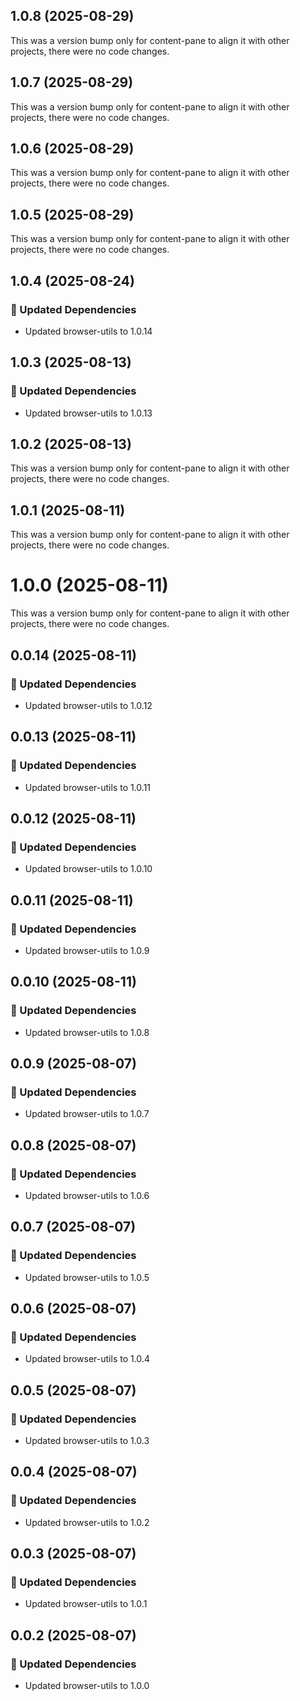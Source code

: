 ## 1.0.8 (2025-08-29)

This was a version bump only for content-pane to align it with other projects, there were no code changes.

## 1.0.7 (2025-08-29)

This was a version bump only for content-pane to align it with other projects, there were no code changes.

## 1.0.6 (2025-08-29)

This was a version bump only for content-pane to align it with other projects, there were no code changes.

## 1.0.5 (2025-08-29)

This was a version bump only for content-pane to align it with other projects, there were no code changes.

## 1.0.4 (2025-08-24)

### 🧱 Updated Dependencies

- Updated browser-utils to 1.0.14

## 1.0.3 (2025-08-13)

### 🧱 Updated Dependencies

- Updated browser-utils to 1.0.13

## 1.0.2 (2025-08-13)

This was a version bump only for content-pane to align it with other projects, there were no code changes.

## 1.0.1 (2025-08-11)

This was a version bump only for content-pane to align it with other projects, there were no code changes.

# 1.0.0 (2025-08-11)

This was a version bump only for content-pane to align it with other projects, there were no code changes.

## 0.0.14 (2025-08-11)

### 🧱 Updated Dependencies

- Updated browser-utils to 1.0.12

## 0.0.13 (2025-08-11)

### 🧱 Updated Dependencies

- Updated browser-utils to 1.0.11

## 0.0.12 (2025-08-11)

### 🧱 Updated Dependencies

- Updated browser-utils to 1.0.10

## 0.0.11 (2025-08-11)

### 🧱 Updated Dependencies

- Updated browser-utils to 1.0.9

## 0.0.10 (2025-08-11)

### 🧱 Updated Dependencies

- Updated browser-utils to 1.0.8

## 0.0.9 (2025-08-07)

### 🧱 Updated Dependencies

- Updated browser-utils to 1.0.7

## 0.0.8 (2025-08-07)

### 🧱 Updated Dependencies

- Updated browser-utils to 1.0.6

## 0.0.7 (2025-08-07)

### 🧱 Updated Dependencies

- Updated browser-utils to 1.0.5

## 0.0.6 (2025-08-07)

### 🧱 Updated Dependencies

- Updated browser-utils to 1.0.4

## 0.0.5 (2025-08-07)

### 🧱 Updated Dependencies

- Updated browser-utils to 1.0.3

## 0.0.4 (2025-08-07)

### 🧱 Updated Dependencies

- Updated browser-utils to 1.0.2

## 0.0.3 (2025-08-07)

### 🧱 Updated Dependencies

- Updated browser-utils to 1.0.1

## 0.0.2 (2025-08-07)

### 🧱 Updated Dependencies

- Updated browser-utils to 1.0.0
